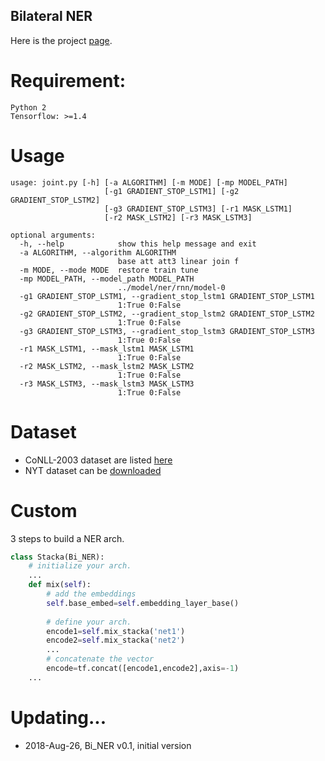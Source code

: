 ## Bilateral NER
Here is the project [page](https://liftkkkk.github.io/Bi_NER/).

Requirement:
===
    Python 2  
    Tensorflow: >=1.4  


Usage
===
    usage: joint.py [-h] [-a ALGORITHM] [-m MODE] [-mp MODEL_PATH]
                         [-g1 GRADIENT_STOP_LSTM1] [-g2 GRADIENT_STOP_LSTM2]
                         [-g3 GRADIENT_STOP_LSTM3] [-r1 MASK_LSTM1]
                         [-r2 MASK_LSTM2] [-r3 MASK_LSTM3]

	optional arguments:
	  -h, --help            show this help message and exit
	  -a ALGORITHM, --algorithm ALGORITHM
	                        base att att3 linear join f
	  -m MODE, --mode MODE  restore train tune
	  -mp MODEL_PATH, --model_path MODEL_PATH
	                        ../model/ner/rnn/model-0
	  -g1 GRADIENT_STOP_LSTM1, --gradient_stop_lstm1 GRADIENT_STOP_LSTM1
	                        1:True 0:False
	  -g2 GRADIENT_STOP_LSTM2, --gradient_stop_lstm2 GRADIENT_STOP_LSTM2
	                        1:True 0:False
	  -g3 GRADIENT_STOP_LSTM3, --gradient_stop_lstm3 GRADIENT_STOP_LSTM3
	                        1:True 0:False
	  -r1 MASK_LSTM1, --mask_lstm1 MASK_LSTM1
	                        1:True 0:False
	  -r2 MASK_LSTM2, --mask_lstm2 MASK_LSTM2
	                        1:True 0:False
	  -r3 MASK_LSTM3, --mask_lstm3 MASK_LSTM3
	                        1:True 0:False
  
    
Dataset
===

+ CoNLL-2003 dataset are listed [here](data)  
+ NYT dataset can be [downloaded](https://github.com/shanzhenren/CoType)  

Custom
===
3 steps to build a NER arch.
```python
class Stacka(Bi_NER):
    # initialize your arch.
    ...
    def mix(self):
        # add the embeddings
        self.base_embed=self.embedding_layer_base()
		
        # define your arch.
        encode1=self.mix_stacka('net1')
        encode2=self.mix_stacka('net2')
        ...
        # concatenate the vector
        encode=tf.concat([encode1,encode2],axis=-1)
    ...
```

Updating...
===
* 2018-Aug-26, Bi_NER v0.1, initial version
